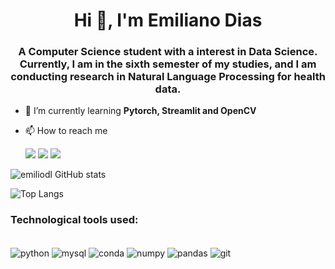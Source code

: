 <h1 align="center">Hi 👋, I'm Emiliano Dias</h1>
<h3 align="center">A Computer Science student with a interest in Data Science. Currently, I am in the sixth semester of my studies, and I am conducting research in Natural Language Processing for health data.</h3>

- 🌱 I’m currently learning **Pytorch, Streamlit and OpenCV**

- 📫 How to reach me <div>
<a href="https://instagram.com/emiliano.dl" target="_blank"><img loading="lazy" src="https://img.shields.io/badge/-Instagram-%23E4405F?style=for-the-badge&logo=instagram&logoColor=white" target="_blank"></a>
<a href = "mailto:emiliano.dl@ufpi.edu.br"><img loading="lazy" src="https://img.shields.io/badge/Gmail-D14836?style=for-the-badge&logo=gmail&logoColor=white" target="_blank"></a>
<a href="[https://www.linkedin.com/in/emiliano-dias-74bb37200](https://www.linkedin.com/in/emiliano-dias-74bb37200/)" target="_blank"><img loading="lazy" src="https://img.shields.io/badge/-LinkedIn-%230077B5?style=for-the-badge&logo=linkedin&logoColor=white" target="_blank"></a>   
</div>


![emiliodl GitHub stats](https://github-readme-stats.vercel.app/api?username=emiliodl&show_icons=true&theme=dark)

![Top Langs](https://github-readme-stats.vercel.app/api/top-langs/?username=emiliodl&layout=compact)


<h3 align="left">Technological tools used:</h3>

<div style="display: inline_block"><br/>
    <img align="center" alt="python" src="https://img.shields.io/badge/Python-3776AB?style=for-the-badge&logo=python&logoColor=white"  />
  <img align="center" alt="mysql" src="https://img.shields.io/badge/MySQL-005C84?style=for-the-badge&logo=mysql&logoColor=white"  />
  <img align="center" alt="conda" src="https://img.shields.io/badge/conda-342B029.svg?&style=for-the-badge&logo=anaconda&logoColor=white"  />
  <img align="center" alt="numpy" src="https://img.shields.io/badge/Numpy-777BB4?style=for-the-badge&logo=numpy&logoColor=white"  />
  <img align="center" alt="pandas" src="https://img.shields.io/badge/Pandas-2C2D72?style=for-the-badge&logo=pandas&logoColor=white"  />
      <img align="center" alt="git" src="https://img.shields.io/badge/GIT-E44C30?style=for-the-badge&logo=git&logoColor=white"  />
</div><br>


